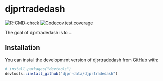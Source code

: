
<!-- README.md is generated from README.Rmd. Please edit that file -->

# djprtradedash

<!-- badges: start -->

[![R-CMD-check](https://github.com/djpr-data/djprtradedash/workflows/R-CMD-check/badge.svg)](https://github.com/djpr-data/djprtradedash/actions)
[![Codecov test
coverage](https://codecov.io/gh/djpr-data/djprtradedash/branch/main/graph/badge.svg)](https://app.codecov.io/gh/djpr-data/djprtradedash?branch=main)
<!-- badges: end -->

The goal of djprtradedash is to …

## Installation

You can install the development version of djprtradedash from
[GitHub](https://github.com/) with:

``` r
# install.packages("devtools")
devtools::install_github("djpr-data/djprtradedash")
```
